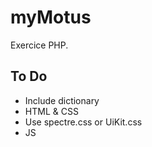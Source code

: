 # myMotus
Exercice PHP.
## To Do
* Include dictionary
* HTML & CSS
* Use spectre.css or UiKit.css
* JS
